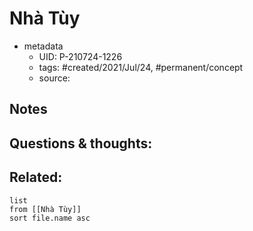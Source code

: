 # Nhà Tùy

- metadata
	- UID: P-210724-1226
	- tags: #created/2021/Jul/24, #permanent/concept 
	- source: 

## Notes


## Questions & thoughts:


## Related:
```dataview
list
from [[Nhà Tùy]]
sort file.name asc
```